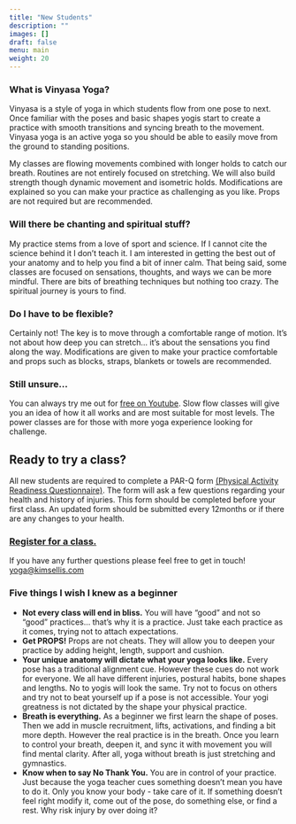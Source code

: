 ```yaml
---
title: "New Students"
description: ""
images: []
draft: false
menu: main
weight: 20
---
```


### What is Vinyasa Yoga?
Vinyasa is a style of yoga in which students flow from one pose to next.  Once familiar with the poses and basic shapes yogis start to create a practice with smooth transitions and syncing breath to the movement. Vinyasa yoga is an active yoga so you should be able to easily move from the ground to standing positions.

My classes are flowing movements combined with longer holds to catch our breath.  Routines are not entirely focused on stretching.  We will also build strength though dynamic movement and isometric holds.  Modifications are explained so you can make your practice as challenging as you like.  Props are not required but are recommended.

### Will there be chanting and spiritual stuff?
My practice stems from a love of sport and science.  If I cannot cite the science behind it I don’t teach it.  I am interested in getting the best out of your anatomy and to help you find a bit of inner calm.  That being said, some classes are focused on sensations, thoughts, and ways we can be more mindful.  There are bits of breathing techniques but nothing too crazy. The spiritual journey is yours to find.

### Do I have to be flexible?
Certainly not!  The key is to move through a comfortable range of motion.  It’s not about how deep you can stretch… it’s about the sensations you find along the way.  Modifications are given to make your practice comfortable and props such as blocks, straps, blankets or towels are recommended.   

### Still unsure…
You can always try me out for [free on Youtube]( https://www.youtube.com/channel/UCHH2vOSl0Qxpv7Lw9wv45Sg). Slow flow classes will give you an idea of how it all works and are most suitable for most levels.  The power classes are for those with more yoga experience looking for challenge.

## Ready to try a class?
All new students are required to complete a PAR-Q form [(Physical Activity Readiness Questionnaire)](https://docs.google.com/forms/d/e/1FAIpQLSfKZj-qa40jj4d4bUroU74ALcuhFXrLN-l-uyi7Cl3p4gBAyA/viewform?usp=sf_link).  The form will ask a few questions regarding your health and history of injuries.  This form should be completed before your first class.  An updated form should be submitted every 12months or if there are any changes to your health.

### [Register for a class.](/classes/)

If you have any further questions please feel free to get in touch!
[yoga@kimsellis.com](mailto:yoga@kimsellis.com)

### Five things I wish I knew as a beginner

- **Not every class will end in bliss.** You will have “good” and not so “good” practices… that’s why it is a practice.  Just take each practice as it comes, trying not to attach expectations.  
- **Get PROPS!**  Props are not cheats.  They will allow you to deepen your practice by adding height, length, support and cushion. 
- **Your unique anatomy will dictate what your yoga looks like.** Every pose has a traditional alignment cue.  However these cues do not work for everyone.  We all have different injuries, postural habits, bone shapes and lengths.  No to yogis will look the same.  Try not to focus on others and try not to beat yourself up if a pose is not accessible.  Your yogi greatness is not dictated by the shape your physical practice.
- **Breath is everything.**  As a beginner we first learn the shape of poses.  Then we add in muscle recruitment, lifts, activations, and finding a bit more depth.  However the real practice is in the breath.  Once you learn to control your breath, deepen it, and sync it with movement you will find mental clarity.  After all, yoga without breath is just stretching and gymnastics.
- **Know when to say No Thank You.**  You are in control of your practice.  Just because the yoga teacher cues something doesn’t mean you have to do it.  Only you know your body - take care of it.  If something doesn’t feel right modify it, come out of the pose, do something else, or find a rest.  Why risk injury by over doing it?


